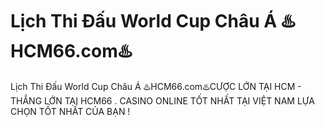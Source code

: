 # Lịch Thi Đấu World Cup Châu Á ♨️HCM66.com♨️

Lịch Thi Đấu World Cup Châu Á ♨️HCM66.com♨️CƯỢC LỚN TẠI HCM - THẮNG LỚN TẠI HCM66 . CASINO ONLINE TỐT NHẤT TẠI VIỆT NAM LỰA CHỌN TỐT NHẤT CỦA BẠN !